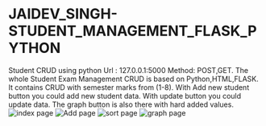 # JAIDEV_SINGH-STUDENT_MANAGEMENT_FLASK_PYTHON
Student CRUD using python
Url : 127.0.0.1:5000
Method: POST,GET.
The whole Student Exam Management CRUD is based on Python,HTML,FLASK.
It contains CRUD with semester marks from (1-8).
With Add new student button you could add new student data.
With update button you could update data.
The graph button is also there with hard added values.
![index page](https://user-images.githubusercontent.com/120723984/211251538-76b2c29c-7970-4c24-ae65-b4154cc26578.png)
![Add page](https://user-images.githubusercontent.com/120723984/211251578-54ebff0c-5426-4a75-87b2-3ddd9ff7bbc0.png)
![sort page](https://user-images.githubusercontent.com/120723984/211251590-a57ab4ef-87d6-4b00-a95c-751b227113b1.png)
![graph page](https://user-images.githubusercontent.com/120723984/211251594-25996e32-05c9-43f4-8e3f-78248a846925.png)
